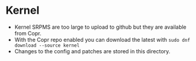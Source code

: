 # Kernel
- Kernel SRPMS are too large to upload to github but they are available from Copr. 
- With the Copr repo enabled you can download the latest with `sudo dnf download --source kernel`
- Changes to the config and patches are stored in this directory.
